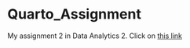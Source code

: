# Quarto_Assignment
My assignment 2 in Data Analytics 
2. Click on [this link](https://llemaitre2.github.io/report-24.html)

